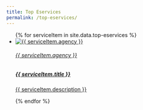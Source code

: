 ```yaml
---
title: Top Eservices
permalink: /top-eservices/
---
```

<div class="list-container">
  <ul class="vertical-list">  
    {% for serviceItem in site.data.top-eservices %}  
    <li class="list-item">
      <a href="{{ serviceItem.url }}">
        <div>
          <img src="{{ serviceItem.image-url }}" alt="{{ serviceItem.agency }}" />
        </div>
        <div class="list-item-text">
          <h6>{{ serviceItem.agency }}</h6>
          <h5>{{ serviceItem.title }}</h5>
          <p>{{ serviceItem.description }}</p>
        </div>
      </a>
    </li>           
    {% endfor %}  
  </ul>
</div>